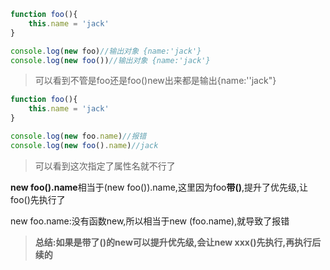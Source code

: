 ```js
function foo(){
	this.name = 'jack'
}

console.log(new foo)//输出对象 {name:'jack'}
console.log(new foo())//输出对象 {name:'jack'}
```

> 可以看到不管是foo还是foo()new出来都是输出{name:''jack"}

```js
function foo(){
	this.name = 'jack'
}

console.log(new foo.name)//报错
console.log(new foo().name)//jack
```

> 可以看到这次指定了属性名就不行了

**new foo().name**相当于(new foo()).name,这里因为foo**带()**,提升了优先级,让foo()先执行了

new foo.name:没有函数new,所以相当于new (foo.name),就导致了报错

> **总结:如果是带了()的new可以提升优先级,会让new xxx()先执行,再执行后续的**
